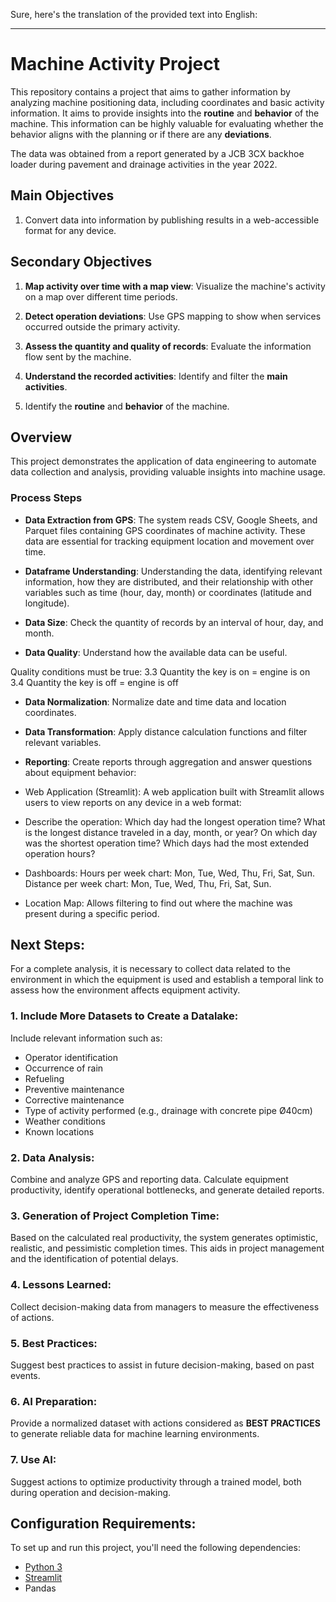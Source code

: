 Sure, here's the translation of the provided text into English:

---

# Machine Activity Project

This repository contains a project that aims to gather information by analyzing machine positioning data, including coordinates and basic activity information. It aims to provide insights into the **routine** and **behavior** of the machine. This information can be highly valuable for evaluating whether the behavior aligns with the planning or if there are any **deviations**.

The data was obtained from a report generated by a JCB 3CX backhoe loader during pavement and drainage activities in the year 2022.

## Main Objectives

1. Convert data into information by publishing results in a web-accessible format for any device.

## Secondary Objectives

1. **Map activity over time with a map view**: Visualize the machine's activity on a map over different time periods.

2. **Detect operation deviations**: Use GPS mapping to show when services occurred outside the primary activity.

3. **Assess the quantity and quality of records**: Evaluate the information flow sent by the machine.

4. **Understand the recorded activities**: Identify and filter the **main activities**.

5. Identify the **routine** and **behavior** of the machine.

## Overview

This project demonstrates the application of data engineering to automate data collection and analysis, providing valuable insights into machine usage.

### Process Steps

- **Data Extraction from GPS**: The system reads CSV, Google Sheets, and Parquet files containing GPS coordinates of machine activity. These data are essential for tracking equipment location and movement over time.

- **Dataframe Understanding**: Understanding the data, identifying relevant information, how they are distributed, and their relationship with other variables such as time (hour, day, month) or coordinates (latitude and longitude).

- **Data Size**: Check the quantity of records by an interval of hour, day, and month.

- **Data Quality**: Understand how the available data can be useful.

Quality conditions must be true:
3.3 Quantity the key is on = engine is on
3.4 Quantity the key is off = engine is off

- **Data Normalization**: Normalize date and time data and location coordinates.

- **Data Transformation**: Apply distance calculation functions and filter relevant variables.

- **Reporting**: Create reports through aggregation and answer questions about equipment behavior:

- Web Application (Streamlit): A web application built with Streamlit allows users to view reports on any device in a web format:

- Describe the operation: Which day had the longest operation time? What is the longest distance traveled in a day, month, or year? On which day was the shortest operation time? Which days had the most extended operation hours?

- Dashboards: Hours per week chart: Mon, Tue, Wed, Thu, Fri, Sat, Sun. Distance per week chart: Mon, Tue, Wed, Thu, Fri, Sat, Sun.

- Location Map: Allows filtering to find out where the machine was present during a specific period.

## Next Steps:

For a complete analysis, it is necessary to collect data related to the environment in which the equipment is used and establish a temporal link to assess how the environment affects equipment activity.

### 1. Include More Datasets to Create a Datalake:

Include relevant information such as:
- Operator identification
- Occurrence of rain
- Refueling
- Preventive maintenance
- Corrective maintenance
- Type of activity performed (e.g., drainage with concrete pipe Ø40cm)
- Weather conditions
- Known locations

### 2. Data Analysis:

Combine and analyze GPS and reporting data. Calculate equipment productivity, identify operational bottlenecks, and generate detailed reports.

### 3. Generation of Project Completion Time:

Based on the calculated real productivity, the system generates optimistic, realistic, and pessimistic completion times. This aids in project management and the identification of potential delays.

### 4. Lessons Learned:

Collect decision-making data from managers to measure the effectiveness of actions.

### 5. Best Practices:

Suggest best practices to assist in future decision-making, based on past events.

### 6. AI Preparation:

Provide a normalized dataset with actions considered as **BEST PRACTICES** to generate reliable data for machine learning environments.

### 7. Use AI:

Suggest actions to optimize productivity through a trained model, both during operation and decision-making.

## Configuration Requirements:

To set up and run this project, you'll need the following dependencies:

- [Python 3](https://www.python.org/)
- [Streamlit](https://streamlit.io/)
- Pandas

